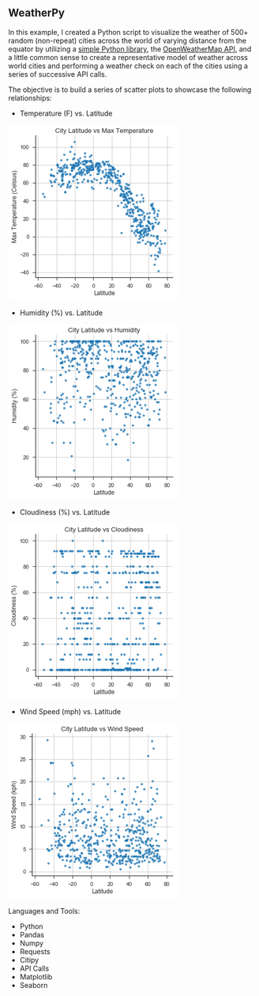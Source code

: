 ## WeatherPy

In this example, I created a Python script to visualize the weather of 500+ random (non-repeat) cities across the world of varying distance from the equator by utilizing a [simple Python library](https://pypi.python.org/pypi/citipy), the [OpenWeatherMap API](https://openweathermap.org/api), and a little common sense to create a representative model of weather across world cities and performing a weather check on each of the cities using a series of successive API calls.

The objective is to build a series of scatter plots to showcase the following relationships:

* Temperature (F) vs. Latitude

![weatherpy1](Images/weatherpy1.png)

* Humidity (%) vs. Latitude

![weatherpy2](Images/weatherpy2.png)

* Cloudiness (%) vs. Latitude

![weatherpy3](Images/weatherpy3.png)

* Wind Speed (mph) vs. Latitude

![weatherpy4](Images/weatherpy4.png)

Languages and Tools: 
- Python
- Pandas
- Numpy
- Requests
- Citipy
- API Calls
- Matplotlib
- Seaborn

